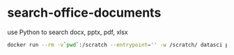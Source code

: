 # search-office-documents
use Python to search docx, pptx, pdf, xlsx

```bash
docker run --rm -v`pwd`:/scratch --entrypoint='' -w /scratch/ datasci python3 search.py . dog
```
